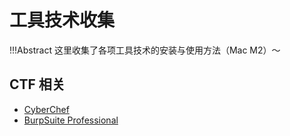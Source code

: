 # 工具技术收集

!!!Abstract
    这里收集了各项工具技术的安装与使用方法（Mac M2）～

## CTF 相关

- [CyberChef](CTF/CyberChef/CyberChef/)
- [BurpSuite Professional](CTF/BurpSuite%20Professional/BurpSuite%20Professional/)